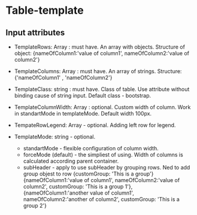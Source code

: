 # Table-template

## Input attributes

 -  TemplateRows: Array<object> : must have.
  An array with objects. Structure of object: {nameOfColumn1:'value of column1', nameOfColumn2:'value of column2'}
  
 - TemplateColumns: Array<string> : must have.
  An array of strings. Structure: {'nameOfColumn1' , 'nameOfColumn2'}
  
 - TemplateClass: string : must have.
  Class of table. Use attribute without binding cause of string input. Default class - bootstrap.
  
 - TemplateColumnWidth: Array<number> : optional.
  Custom width of column. Work in standartMode in templateMode. Default width 100px.
  
 - TempateRowLegend: Array<string> - optional.
  Adding left row for legend. 
  
 - TemplateMode: string - optional.
   - standartMode - flexible configuration of column width. 
   - forceMode (default) - the simpliest of using. Width of columns is calculated according parent container.
   - subHeader - apply to use subHeader by grouping rows. Ned to add group objest to row {customGroup: 'This is a group'}   
    {nameOfColumn1:'value of column1', nameOfColumn2:'value of column2', customGroup: 'This is a group 1'},
    {nameOfColumn1:'another value of column1', nameOfColumn2:'another of column2', customGroup: 'This is a group 2'}

